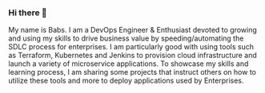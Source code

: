 ### Hi there 👋

My name is Babs. I am a DevOps Engineer & Enthusiast devoted to growing and using my skills to drive business value by speeding/automating the SDLC process for enterprises. I am particularly good with using tools such as Terraform, Kubernetes and Jenkins to provision cloud infrastructure and launch a variety of microservice applications. To showcase my skills and learning process, I am sharing some projects that instruct others on how to utilize these tools and more to deploy applications used by Enterprises.


<!--
**Ohubabs/Ohubabs** is a ✨ _special_ ✨ repository because its `README.md` (this file) appears on your GitHub profile.

Here are some ideas to get you started:

- 🔭 I’m currently working on ...
- 🌱 I’m currently learning ...
- 👯 I’m looking to collaborate on ...
- 🤔 I’m looking for help with ...
- 💬 Ask me about ...
- 📫 How to reach me: ...
- 😄 Pronouns: ...
- ⚡ Fun fact: ...
-->
